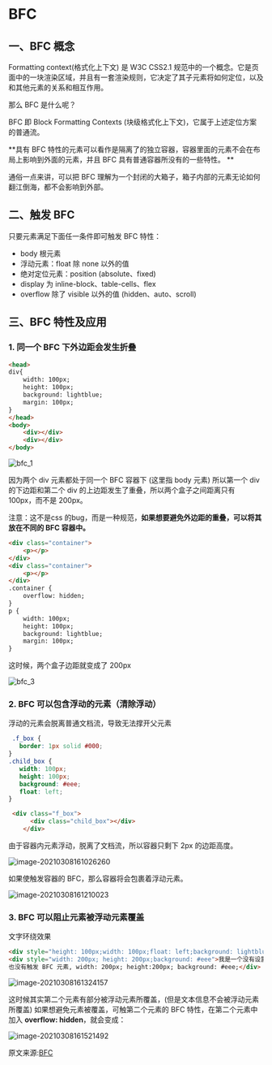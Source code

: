 # BFC

## 一、BFC 概念

Formatting context(格式化上下文) 是 W3C CSS2.1 规范中的一个概念。它是页面中的一块渲染区域，并且有一套渲染规则，它决定了其子元素将如何定位，以及和其他元素的关系和相互作用。

那么 BFC 是什么呢？

BFC 即 Block Formatting Contexts (块级格式化上下文)，它属于上述定位方案的普通流。

**具有 BFC 特性的元素可以看作是隔离了的独立容器，容器里面的元素不会在布局上影响到外面的元素，并且 BFC 具有普通容器所没有的一些特性。
**

通俗一点来讲，可以把 BFC 理解为一个封闭的大箱子，箱子内部的元素无论如何翻江倒海，都不会影响到外部。



## 二、触发 BFC

只要元素满足下面任一条件即可触发 BFC 特性：

- body 根元素
- 浮动元素：float 除 none 以外的值
- 绝对定位元素：position (absolute、fixed)
- display 为 inline-block、table-cells、flex
- overflow 除了 visible 以外的值 (hidden、auto、scroll)

## 三、BFC 特性及应用

### **1. 同一个 BFC 下外边距会发生折叠**

```html
<head>
div{
    width: 100px;
    height: 100px;
    background: lightblue;
    margin: 100px;
}
</head>
<body>
    <div></div>
    <div></div>
</body>
```

![bfc_1](BFC/bfc_1.png)

因为两个 div 元素都处于同一个 BFC 容器下 (这里指 body 元素) 所以第一个 div 的下边距和第二个 div 的上边距发生了重叠，所以两个盒子之间距离只有 100px，而不是 200px。

注意：这不是css 的bug，而是一种规范，**如果想要避免外边距的重叠，可以将其放在不同的 BFC 容器中。**

```html
<div class="container">
    <p></p>
</div>
<div class="container">
    <p></p>
</div>
.container {
    overflow: hidden;
}
p {
    width: 100px;
    height: 100px;
    background: lightblue;
    margin: 100px;
}
```

这时候，两个盒子边距就变成了 200px

![bfc_3](BFC/bfc_3.png)

### **2. BFC 可以包含浮动的元素（清除浮动）**

浮动的元素会脱离普通文档流，导致无法撑开父元素

```css
 .f_box {
   border: 1px solid #000;
}
.child_box {
   width: 100px;
   height: 100px;
   background: #eee;
   float: left;
}
```

```html
 <div class="f_box">
      <div class="child_box"></div>
    </div>
```

由于容器内元素浮动，脱离了文档流，所以容器只剩下 2px 的边距高度。

![image-20210308161026260](BFC/image-20210308161026260.png)

如果使触发容器的 BFC，那么容器将会包裹着浮动元素。

![image-20210308161210023](BFC/image-20210308161210023.png)

### **3. BFC 可以阻止元素被浮动元素覆盖**

文字环绕效果

```html
<div style="height: 100px;width: 100px;float: left;background: lightblue">我是一个左浮动的元素</div>
<div style="width: 200px; height: 200px;background: #eee">我是一个没有设置浮动, 
也没有触发 BFC 元素, width: 200px; height:200px; background: #eee;</div>
```

![image-20210308161324157](BFC/image-20210308161324157.png)

这时候其实第二个元素有部分被浮动元素所覆盖，(但是文本信息不会被浮动元素所覆盖) 如果想避免元素被覆盖，可触第二个元素的 BFC 特性，在第二个元素中加入 **overflow: hidden**，就会变成：

![image-20210308161521492](BFC/image-20210308161521492.png)





原文来源:[BFC](https://zhuanlan.zhihu.com/p/25321647)

